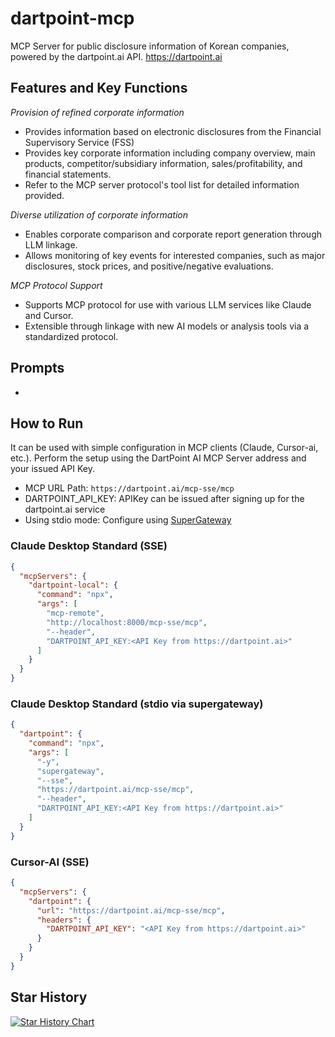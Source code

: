 # dartpoint-mcp
MCP Server for public disclosure information of Korean companies, powered by the dartpoint.ai API. https://dartpoint.ai

## Features and Key Functions
*Provision of refined corporate information*
- Provides information based on electronic disclosures from the Financial Supervisory Service (FSS)
- Provides key corporate information including company overview, main products, competitor/subsidiary information, sales/profitability, and financial statements.
- Refer to the MCP server protocol's tool list for detailed information provided.

*Diverse utilization of corporate information*
- Enables corporate comparison and corporate report generation through LLM linkage.
- Allows monitoring of key events for interested companies, such as major disclosures, stock prices, and positive/negative evaluations.

*MCP Protocol Support*
- Supports MCP protocol for use with various LLM services like Claude and Cursor.
- Extensible through linkage with new AI models or analysis tools via a standardized protocol.

## Prompts
- 

## How to Run

It can be used with simple configuration in MCP clients (Claude, Cursor-ai, etc.).
Perform the setup using the DartPoint AI MCP Server address and your issued API Key.

- MCP URL Path: `https://dartpoint.ai/mcp-sse/mcp`
- DARTPOINT_API_KEY: APIKey can be issued after signing up for the dartpoint.ai service
- Using stdio mode: Configure using [SuperGateway](https://github.com/supercorp-ai/supergateway)

### Claude Desktop Standard (SSE)
```json
{
  "mcpServers": {
    "dartpoint-local": {
      "command": "npx",
      "args": [
        "mcp-remote",
        "http://localhost:8000/mcp-sse/mcp",
        "--header",
        "DARTPOINT_API_KEY:<API Key from https://dartpoint.ai>"
      ]
    }
  }
}
```

### Claude Desktop Standard (stdio via supergateway)
```json
{
  "dartpoint": {
    "command": "npx",
    "args": [
      "-y",
      "supergateway",
      "--sse",
      "https://dartpoint.ai/mcp-sse/mcp",
      "--header",
      "DARTPOINT_API_KEY:<API Key from https://dartpoint.ai>"
    ]
  }
}
```

### Cursor-AI (SSE)
```json
{
  "mcpServers": {
    "dartpoint": {
      "url": "https://dartpoint.ai/mcp-sse/mcp",
      "headers": {
        "DARTPOINT_API_KEY": "<API Key from https://dartpoint.ai>"
      }
    }
  }
}
```

## Star History
[![Star History Chart](https://api.star-history.com/svg?repos=dartpointai/dartpoint-mcp&type=Date)](https://www.star-history.com/#dartpointai/dartpoint-mcp&Date)

